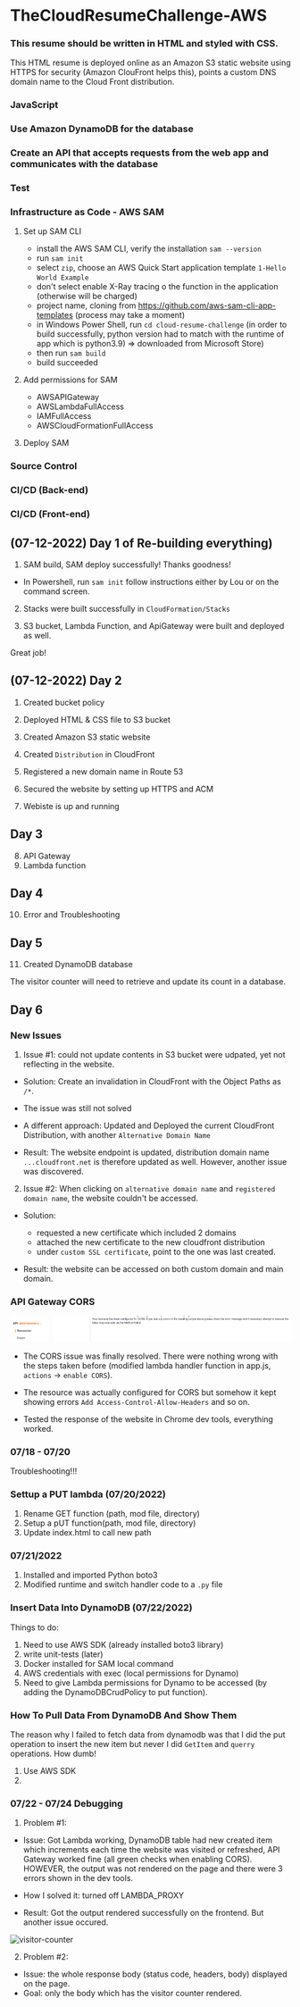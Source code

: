 # TheCloudResumeChallenge-AWS


### This resume should be written in HTML and styled with CSS. 
 This HTML resume is deployed online as an Amazon S3 static website using HTTPS for security (Amazon ClouFront helps this), points a custom DNS domain name to the Cloud Front distribution.

### JavaScript

### Use Amazon DynamoDB for the database

### Create an API  that accepts requests from the web app and communicates with the database

### Test

### Infrastructure as Code - AWS SAM
1. Set up SAM CLI

    - install the AWS SAM CLI, verify the installation `sam --version`
    - run `sam init`
    - select `zip`, choose an AWS Quick Start application template `1-Hello World Example`
    - don't select enable X-Ray tracing o the function in the application (otherwise will be charged)
    - project name, cloning from https://github.com/aws-sam-cli-app-templates (process may take a moment)
    - in Windows Power Shell, run `cd cloud-resume-challenge` (in order to build successfully, python version had to match with the runtime of app which is python3.9) => downloaded from Microsoft Store)
    - then run `sam build`
    - build succeeded

2. Add permissions for SAM
    - AWSAPIGateway
    - AWSLambdaFullAccess
    - IAMFullAccess
    - AWSCloudFormationFullAccess

3. Deploy SAM



    



### Source Control

### CI/CD (Back-end)

### CI/CD (Front-end)




## (07-12-2022) Day 1 of Re-building everything)

1. SAM build, SAM deploy successfully! Thanks goodness!

- In Powershell, run `sam init` follow instructions either by Lou or on the command screen.

2. Stacks were built successfully in `CloudFormation/Stacks`

3. S3 bucket, Lambda Function, and ApiGateway were built and deployed as well.

Great job!

## (07-12-2022) Day 2

1. Created bucket policy

2. Deployed HTML & CSS file to S3 bucket

3. Created Amazon S3 static website 

4. Created `Distribution` in CloudFront

5. Registered a new domain name in Route 53

6. Secured the website by setting up HTTPS and ACM

7. Webiste is up and running

## Day 3

8. API Gateway 
9. Lambda function

## Day 4

10. Error and Troubleshooting

## Day 5

11. Created DynamoDB database

The visitor counter will need to retrieve and update its count in a database.

## Day 6

### New Issues

1.  Issue #1: could not update contents in S3 bucket were udpated, yet not reflecting in the website.

- Solution: Create an invalidation in CloudFront with the Object Paths as `/*`.

- The issue was still not solved

- A different approach: Updated and Deployed the current CloudFront Distribution, with another `Alternative Domain Name`

- Result: The website endpoint is updated, distribution domain name `...cloudfront.net` is therefore updated as well. However, another issue was discovered.

2. Issue #2: When clicking on `alternative domain name` and `registered domain name`, the website couldn't be accessed.

- Solution: 

    - requested a new certificate which included 2 domains
    - attached the new certificate to the new cloudfront distribution
    - under `custom SSL certificate`, point to the one was last created.

- Result: the website can be accessed on both custom domain and main domain.

### API Gateway CORS 

![aws-apigateway-config](https://github.com/thutuephan/TheCloudResumeChallenge/blob/main/assets/images/aws-images/aws-apigateway-cors-config.png)

- The CORS issue was finally resolved. There were nothing wrong with the steps taken before (modified lambda handler function in app.js, `actions` -> `enable CORS`).

- The resource was actually configured for CORS but somehow it kept showing errors `Add Access-Control-Allow-Headers` and so on. 

- Tested the response of the website in Chrome dev tools, everything worked. 

### 07/18 - 07/20

Troubleshooting!!!

### Settup a PUT lambda (07/20/2022)

1. Rename GET function (path, mod file, directory)
2. Setup a pUT function(path, mod file, directory)
3. Update index.html to call new path

### 07/21/2022

1. Installed and imported Python boto3
2. Modified runtime and switch handler code to a `.py` file

### Insert Data Into DynamoDB (07/22/2022)

Things to do:

1. Need to use AWS SDK (already installed boto3 library)
2. write unit-tests (later)
3. Docker installed for SAM local command
4. AWS credentials with exec (local permissions for Dynamo)
5. Need to give Lambda permissions for Dynamo to be accessed (by adding the DynamoDBCrudPolicy to put function).


### How To Pull Data From DynamoDB And Show Them

The reason why I failed to fetch data from dynamodb was that I did the put operation to insert the new item but never I did `GetItem` and `querry` operations. How dumb!

1. Use AWS SDK 
2. 


### 07/22 - 07/24 Debugging

1. Problem #1: 

- Issue: Got Lambda working, DynamoDB table had new created item which increments each time the website was visited or refreshed, API Gateway worked fine (all green checks when enabling CORS). HOWEVER, the output was not rendered on the page and there were 3 errors shown in the dev tools.


- How I solved it: turned off LAMBDA_PROXY

- Result: Got the output rendered successfully on the frontend. But another issue occured.

![visitor-counter]()

2. Problem #2:

- Issue: the whole response body (status code, headers, body) displayed on the page. 
- Goal: only the body which has the visitor counter rendered.





